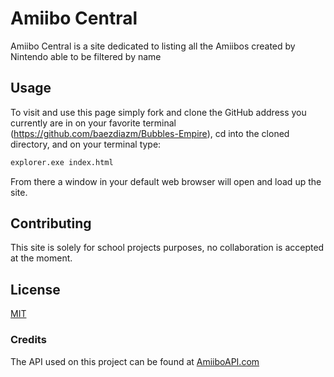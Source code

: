 # Amiibo Central

Amiibo Central is a site dedicated to listing all the Amiibos created by Nintendo able to be filtered by name

## Usage

To visit and use this page simply fork and clone the GitHub address you currently are in on your favorite terminal (https://github.com/baezdiazm/Bubbles-Empire),
cd into the cloned directory, and on your terminal type:

```bash
explorer.exe index.html
```

From there a window in your default web browser will open and load up the site.

## Contributing

This site is solely for school projects purposes, no collaboration is accepted at the moment.

## License

[MIT](https://choosealicense.com/licenses/mit/)

### Credits

The API used on this project can be found at [AmiiboAPI.com](https://amiiboapi.com/api/amiibo/)